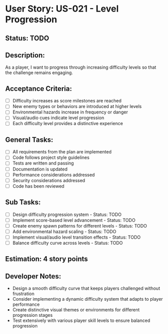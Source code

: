 # User Story: US-021 - Level Progression

## Status: TODO

## Description:

As a player, I want to progress through increasing difficulty levels so that the challenge remains engaging.

## Acceptance Criteria:

- [ ] Difficulty increases as score milestones are reached
- [ ] New enemy types or behaviors are introduced at higher levels
- [ ] Environmental hazards increase in frequency or danger
- [ ] Visual/audio cues indicate level progression
- [ ] Each difficulty level provides a distinctive experience

## General Tasks:

- [ ] All requirements from the plan are implemented
- [ ] Code follows project style guidelines
- [ ] Tests are written and passing
- [ ] Documentation is updated
- [ ] Performance considerations addressed
- [ ] Security considerations addressed
- [ ] Code has been reviewed

## Sub Tasks:

- [ ] Design difficulty progression system - Status: TODO
- [ ] Implement score-based level advancement - Status: TODO
- [ ] Create enemy spawn patterns for different levels - Status: TODO
- [ ] Add environmental hazard scaling - Status: TODO
- [ ] Implement visual/audio level transition effects - Status: TODO
- [ ] Balance difficulty curve across levels - Status: TODO

## Estimation: 4 story points

## Developer Notes:

- Design a smooth difficulty curve that keeps players challenged without frustration
- Consider implementing a dynamic difficulty system that adapts to player performance
- Create distinctive visual themes or environments for different progression stages
- Test extensively with various player skill levels to ensure balanced progression
